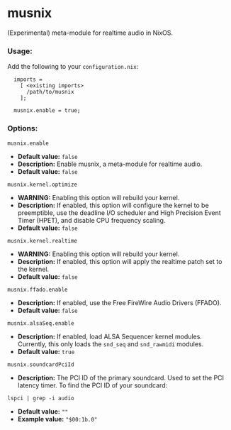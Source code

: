 # musnix

(Experimental) meta-module for realtime audio in NixOS.

### Usage:
Add the following to your `configuration.nix`:
```
  imports = 
    [ <existing imports>
      /path/to/musnix
    ];
    
  musnix.enable = true;
```

### Options:

`musnix.enable`
* **Default value:** `false`
* **Description:** Enable musnix, a meta-module for realtime audio.
* **Default value:** `false`

`musnix.kernel.optimize`
* **WARNING:** Enabling this option will rebuild your kernel.
* **Description:** If enabled, this option will configure the kernel to be preemptible, use the deadline I/O scheduler and High Precision Event Timer (HPET), and disable CPU frequency scaling.
* **Default value:** `false`

`musnix.kernel.realtime`
* **WARNING:** Enabling this option will rebuild your kernel.
* **Description:** If enabled, this option will apply the realtime patch set to the kernel.
* **Default value:** `false`

`musnix.ffado.enable`
* **Description:** If enabled, use the Free FireWire Audio Drivers (FFADO).
* **Default value:** `false`

`musnix.alsaSeq.enable`
* **Description:** If enabled, load ALSA Sequencer kernel modules.  Currently, this only loads the `snd_seq` and `snd_rawmidi` modules.
* **Default value:** `true`

`musnix.soundcardPciId`
* **Description:** The PCI ID of the primary soundcard. Used to set the PCI latency timer.
To find the PCI ID of your soundcard:
```
lspci | grep -i audio
```
* **Default value:** `""`
* **Example value:** `"$00:1b.0"`
